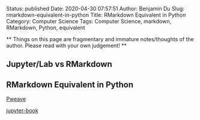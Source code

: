 Status: published
Date: 2020-04-30 07:57:51
Author: Benjamin Du
Slug: rmarkdown-equivalent-in-python
Title: RMarkdown Equivalent in Python
Category: Computer Science
Tags: Computer Science, markdown, RMarkdown, Python, equivalent

**
Things on this page are fragmentary and immature notes/thoughts of the author.
Please read with your own judgement!
**

## Jupyter/Lab vs RMarkdown

## RMarkdown Equivalent in Python 

[Pweave](https://github.com/mpastell/Pweave)

[jupyter-book](https://github.com/executablebooks/jupyter-book)
